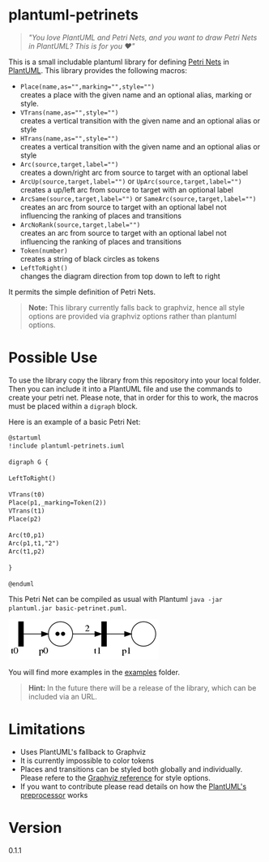 # plantuml-petrinets

> *"You love PlantUML and Petri Nets, and you want to draw Petri Nets in PlantUML? This is for you :heart:"*

This is a small includable plantuml library for defining [Petri Nets](https://en.wikipedia.org/wiki/Petri_net) in [PlantUML](https://github.com/plantuml).
This library provides the following macros:

* `Place(name,as="",marking="",style="")`  
    creates a place with the given name and an optional alias, marking or style.
* `VTrans(name,as="",style="")`  
    creates a vertical transition with the given name and an optional alias or style
* `HTrans(name,as="",style="")`  
    creates a vertical transition with the given name and an optional alias or style
* `Arc(source,target,label="")`  
    creates a down/right arc from source to target with an optional label
* `ArcUp(source,target,label="")` or `UpArc(source,target,label="")`
    creates a up/left arc from source to target with an optional label
* `ArcSame(source,target,label="")` or `SameArc(source,target,label="")`  
    creates an arc from source to target with an optional label not influencing the ranking of places and transitions
* `ArcNoRank(source,target,label="")`  
    creates an arc from source to target with an optional label not influencing the ranking of places and transitions
* `Token(number)`  
    creates a string of black circles as tokens
* `LeftToRight()`  
    changes the diagram direction from top down to left to right

It permits the simple definition of Petri Nets.

> **Note:** This library currently falls back to graphviz, hence all style options are provided via graphviz options rather than plantuml options.

# Possible Use

To use the library copy the library from this repository into your local folder. Then you can include it into a PlantUML file and use the commands to create your petri net. Please note, that in order for this to work, the macros must be placed within a `digraph` block.

Here is an example of a basic Petri Net:

```plantuml
@startuml
!include plantuml-petrinets.iuml

digraph G {

LeftToRight()

VTrans(t0)
Place(p1,_marking=Token(2))
VTrans(t1)
Place(p2)

Arc(t0,p1)
Arc(p1,t1,"2")
Arc(t1,p2)

}

@enduml
```

This Petri Net can be compiled as usual with Plantuml `java -jar plantuml.jar basic-petrinet.puml`.

![Basic petri net](examples/basic-petrinet.png)

You will find more examples in the [examples](examples/) folder.

> **Hint:** In the future there will be a release of the library, which can be included via an URL.

# Limitations

* Uses PlantUML's fallback to Graphviz
* It is currently impossible to color tokens
* Places and transitions can be styled both globally and individually. Please refere to the [Graphviz reference](https://graphviz.org/doc/info/attrs.html) for style options.
* If you want to contribute please read details on how the [PlantUML's preprocessor](https://plantuml.com/en/preprocessing) works

# Version

0.1.1
